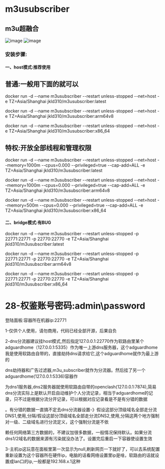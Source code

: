 # m3usubscriber
## m3u超融合

![image](https://github.com/paperbluster/m3u_subscriber/blob/main/%E5%9B%BE%E7%89%871.png?raw=true)
![image](https://github.com/paperbluster/m3u_subscriber/blob/main/dns%E5%88%86%E6%B5%81%E7%BB%93%E7%BB%93%E6%9E%84.jpg?raw=true)

### 安装步骤:

#### 一、host模式:推荐使用

## 普通:一般用下面的就可以

docker run   -d --name m3usubscriber  --restart unless-stopped --net=host -e TZ=Asia/Shanghai jkld310/m3usubscriber:latest

docker run   -d --name m3usubscriber --restart unless-stopped --net=host -e TZ=Asia/Shanghai jkld310/m3usubscriber:arm64v8

docker run   -d --name m3usubscriber --restart unless-stopped --net=host -e TZ=Asia/Shanghai jkld310/m3usubscriber:x86_64

## 特权:开放全部线程和管理权限

docker run   -d --name m3usubscriber --restart unless-stopped --net=host --memory=1000m --cpus=0.000 --privileged=true --cap-add=ALL -e TZ=Asia/Shanghai jkld310/m3usubscriber:latest

docker run   -d --name m3usubscriber  --restart unless-stopped --net=host --memory=1000m --cpus=0.000 --privileged=true --cap-add=ALL -e TZ=Asia/Shanghai jkld310/m3usubscriber:arm64v8

docker run    -d --name m3usubscriber --restart unless-stopped --net=host --memory=500m --cpus=0.000 --privileged=true --cap-add=ALL -e TZ=Asia/Shanghai jkld310/m3usubscriber:x86_64

#### 二、bridge模式:有BUG

docker run   -d --name m3usubscriber  --restart unless-stopped -p 22771:22771 -p 22770:22770  -e TZ=Asia/Shanghai jkld310/m3usubscriber:latest

docker run   -d --name m3usubscriber  --restart unless-stopped -p 22771:22771 -p 22770:22770  -e TZ=Asia/Shanghai jkld310/m3usubscriber:arm64v8

docker run   -d --name m3usubscriber  --restart unless-stopped -p 22771:22771 -p 22770:22770  -e TZ=Asia/Shanghai jkld310/m3usubscriber:x86_64

# 28-权鉴账号密码:admin\password

登陆面板:容器所在机器ip:22771

1-仅供个人使用，请勿商用，代码已经全部开源，后果自负

2-dns分流器建议挂host模式,然后指定127.0.0.1:22770作为软路由里某个adguardhome（127.0.0.1:5335）作为唯一上游dns服务器，这个adguardhome我是使用软路由自带的，直接劫持dns请求给它,这个adguardhome就作为最上游的

dns劫持器和广告过滤器,m3u_subscriber就作为分流器。然后挂了另一个adguardhome(127.0.0.1:5336)容器作

为dns1服务器,dns2服务器就使用软路由自带的openclash(127.0.0.1:7874),简易dns分流实际上是默认开启自动维护个人分流记录，相当于adguardhome的记录，只不过是根据分流分开记录，可以根据对应记录看是不是有分错的数据

。有分错的数据一直搞不定去dns分流器设置-》假设这部分顶级域名全部走分流DNS1,使用,分隔/假设这部分顶级域名全部走分流DNS2,使用,分隔这两个地方强制对一级、二级域名进行分流定义，这个强制分流是不依

赖任何网络第三方数据的，不建议加很多数据，一般情况保持默认。如果分流dns1/2域名的数据来源有污染就没办法了。设置完后重启一下容器使设置生效

3-主机ip这玩意在面板里第一次显示为null,刷新网页一下就好了，可以去系统配置重新设置为这个容器所在硬件ip，电脑的话看网络设置里ip是啥，软路由的话就设置成lan口的ip,一般都是192.168.x.1这种




